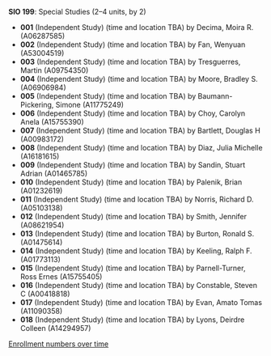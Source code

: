 **SIO 199**: Special Studies (2–4 units, by 2)

- **001** (Independent Study) (time and location TBA) by Decima, Moira R. (A06287585)
- **002** (Independent Study) (time and location TBA) by Fan, Wenyuan (A53004519)
- **003** (Independent Study) (time and location TBA) by Tresguerres, Martin (A09754350)
- **004** (Independent Study) (time and location TBA) by Moore, Bradley S. (A06906984)
- **005** (Independent Study) (time and location TBA) by Baumann-Pickering, Simone (A11775249)
- **006** (Independent Study) (time and location TBA) by Choy, Carolyn Anela (A15755390)
- **007** (Independent Study) (time and location TBA) by Bartlett, Douglas H (A00983172)
- **008** (Independent Study) (time and location TBA) by Diaz, Julia Michelle (A16181615)
- **009** (Independent Study) (time and location TBA) by Sandin, Stuart Adrian (A01465785)
- **010** (Independent Study) (time and location TBA) by Palenik, Brian (A01232619)
- **011** (Independent Study) (time and location TBA) by Norris, Richard D. (A05103138)
- **012** (Independent Study) (time and location TBA) by Smith, Jennifer (A08621954)
- **013** (Independent Study) (time and location TBA) by Burton, Ronald S. (A01475614)
- **014** (Independent Study) (time and location TBA) by Keeling, Ralph F. (A01773113)
- **015** (Independent Study) (time and location TBA) by Parnell-Turner, Ross Ernes (A15755405)
- **016** (Independent Study) (time and location TBA) by Constable, Steven C (A00418818)
- **017** (Independent Study) (time and location TBA) by Evan, Amato Tomas (A11090358)
- **018** (Independent Study) (time and location TBA) by Lyons, Deirdre Colleen (A14294957)

[Enrollment numbers over time](./SIO199.tsv)
